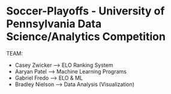 # Soccer-Playoffs - University of Pennsylvania Data Science/Analytics Competition
TEAM:
- Casey Zwicker --> ELO Ranking System
- Aaryan Patel --> Machine Learning Programs
- Gabriel Fredo --> ELO & ML
- Bradley Nielson --> Data Analysis (Visualization)
